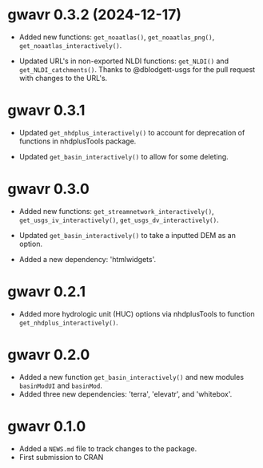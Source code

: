 # gwavr 0.3.2 (2024-12-17)  

* Added new functions:  `get_noaatlas()`, `get_noaatlas_png()`, `get_noaatlas_interactively()`.  

* Updated URL's in non-exported NLDI functions: `get_NLDI()` and `get_NLDI_catchments()`. Thanks to @dblodgett-usgs for the pull request with changes to the URL's.  

# gwavr 0.3.1  

* Updated `get_nhdplus_interactively()` to account for deprecation of functions in nhdplusTools package.  

* Updated `get_basin_interactively()` to allow for some deleting.  

# gwavr 0.3.0  

* Added new functions:  `get_streamnetwork_interactively()`, `get_usgs_iv_interactively()`, `get_usgs_dv_interactively()`.

* Updated `get_basin_interactively()` to take a inputted DEM as an option.  

* Added a new dependency: 'htmlwidgets'.  

# gwavr 0.2.1  

* Added more hydrologic unit (HUC) options via nhdplusTools to function `get_nhdplus_interactively()`.

# gwavr 0.2.0  

* Added a new function `get_basin_interactively()` and new modules `basinModUI` and `basinMod`.
* Added three new dependencies: 'terra', 'elevatr', and 'whitebox'.

# gwavr 0.1.0  

* Added a `NEWS.md` file to track changes to the package.  
* First submission to CRAN

